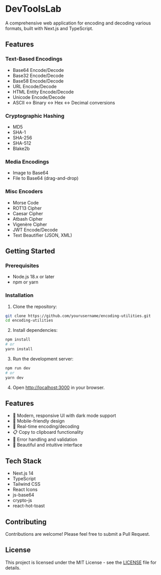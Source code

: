 # DevToolsLab

A comprehensive web application for encoding and decoding various formats, built with Next.js and TypeScript.

## Features

### Text-Based Encodings
- Base64 Encode/Decode
- Base32 Encode/Decode
- Base58 Encode/Decode
- URL Encode/Decode
- HTML Entity Encode/Decode
- Unicode Encode/Decode
- ASCII ↔ Binary ↔ Hex ↔ Decimal conversions

### Cryptographic Hashing
- MD5
- SHA-1
- SHA-256
- SHA-512
- Blake2b

### Media Encodings
- Image to Base64
- File to Base64 (drag-and-drop)

### Misc Encoders
- Morse Code
- ROT13 Cipher
- Caesar Cipher
- Atbash Cipher
- Vigenère Cipher
- JWT Encode/Decode
- Text Beautifier (JSON, XML)

## Getting Started

### Prerequisites
- Node.js 18.x or later
- npm or yarn

### Installation

1. Clone the repository:
```bash
git clone https://github.com/yourusername/encoding-utilities.git
cd encoding-utilities
```

2. Install dependencies:
```bash
npm install
# or
yarn install
```

3. Run the development server:
```bash
npm run dev
# or
yarn dev
```

4. Open [http://localhost:3000](http://localhost:3000) in your browser.

## Features

- 🎨 Modern, responsive UI with dark mode support
- 📱 Mobile-friendly design
- 🔄 Real-time encoding/decoding
- 📋 Copy to clipboard functionality
- 🎯 Error handling and validation
- 🎨 Beautiful and intuitive interface

## Tech Stack

- Next.js 14
- TypeScript
- Tailwind CSS
- React Icons
- js-base64
- crypto-js
- react-hot-toast

## Contributing

Contributions are welcome! Please feel free to submit a Pull Request.

## License

This project is licensed under the MIT License - see the [LICENSE](LICENSE) file for details. 